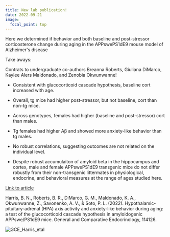 ```yaml
---
title: New lab publication!
date: 2022-09-21
image:
  focal_point: top
---
```

Here we determined if behavior and both baseline and post-stressor corticosterone change during aging in the APPswePS1dE9 mouse model of Alzheimer's disease

<!--more-->

Take aways: 

Contrats to undergraduate co-authors Breanna Roberts, Giuliana DiMarco, Kaylee Alers Maldonado, and Zenobia Okwunwanne!

* Consistent with glucocorticoid cascade hypothesis, baseline cort increased with age.

* Overall, tg mice had higher post-stressor, but not baseline, cort than non-tg mice.

* Across genotypes, females had higher (baseline and post-stressor) cort than males.

* Tg females had higher Aβ and showed more anxiety-like behavior than tg males.

* No robust correlations, suggesting outcomes are not related on the individual level.

* Despite robust accumulaiton of amyloid beta in the hippocampus and cortex, male and female APPswePS1dE9 transgenic mice do not differ robustly from their non-transgenic littermates in physiological, endocrine, and behavioral measures at the range of ages studied here.

[Link to article](https://www.sciencedirect.com/science/article/pii/S0016648022001514)

Harris, B. N., Roberts, B. R., DiMarco, G. M., Maldonado, K. A., Okwunwanne, Z., Savonenko, A. V., & Soto, P. L. (2022). Hypothalamic-pituitary-adrenal (HPA) axis activity and anxiety-like behavior during aging: a test of the glucocorticoid cascade hypothesis in amyloidogenic APPswe/PS1dE9 mice. General and Comparative Endocrinology, 114126.

![GCE_Harris_etal](https://user-images.githubusercontent.com/58483740/191639894-c40e4134-dfb1-40c9-b39d-e55563d598b7.jpg)
